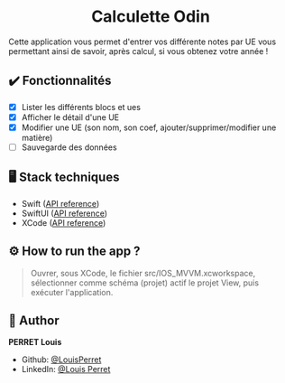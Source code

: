 <h1 align="center">Calculette Odin</h1>

Cette application vous permet d'entrer vos différente notes par UE vous permettant ainsi de savoir, après calcul, si vous obtenez votre année !

## ✔️ Fonctionnalités

- [x] Lister les différents blocs et ues
- [x] Afficher le détail d'une UE
- [x] Modifier une UE (son nom, son coef, ajouter/supprimer/modifier une matière)
- [ ] Sauvegarde des données

## 🖥️ Stack techniques

- Swift ([API reference](https://www.apple.com/fr/swift/))
- SwiftUI ([API reference](https://developer.apple.com/xcode/swiftui/))
- XCode ([API reference](https://developer.apple.com/xcode/))

## ⚙️ How to run the app ?

> Ouvrer, sous XCode, le fichier src/IOS_MVVM.xcworkspace, sélectionner comme schéma (projet) actif le projet View, puis exécuter l'application.

## 👤 Author

**PERRET Louis**

* Github: [@LouisPerret](https://github.com/louis-perret)
* LinkedIn: [@Louis Perret](https://fr.linkedin.com/in/louis-perret-a67a6321b)